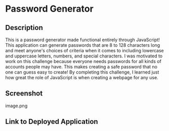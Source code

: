 # Password Generator

## Description

This is a password generator made functional entirely through JavaScript! This application can generate passwords that are 8 to 128 characters long and meet anyone's choices of criteria when it comes to including lowercase and uppercase letters, numbers, and special characters. I was motivated to work on this challenge because everyone needs passwords for all kinds of accounts people may have. This makes creating a safe password that no one can guess easy to create! By completing this challenge, I learned just how great the role of JavaScript is when creating a webpage for any use.

## Screenshot

image.png

## Link to Deployed Application